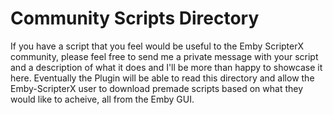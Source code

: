 Community Scripts Directory
===========================

If you have a script that you feel would be useful to the Emby ScripterX community, please feel free to send me a private message with your script and a description of what it does and I'll be more than happy to showcase it here.   Eventually the Plugin will be able to read this directory and allow the Emby-ScripterX user to download premade scripts based on what they would like to acheive, all from the Emby GUI.
